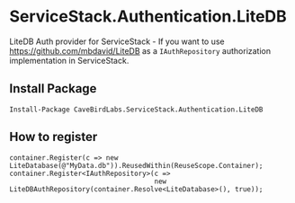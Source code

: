# ServiceStack.Authentication.LiteDB

LiteDB Auth provider for ServiceStack - If you want to use https://github.com/mbdavid/LiteDB as a ```IAuthRepository``` authorization implementation in ServiceStack.

## Install Package

```
Install-Package CaveBirdLabs.ServiceStack.Authentication.LiteDB
```

## How to register



```
container.Register(c => new LiteDatabase(@"MyData.db")).ReusedWithin(ReuseScope.Container);
container.Register<IAuthRepository>(c => 
                                    new LiteDBAuthRepository(container.Resolve<LiteDatabase>(), true));
```

